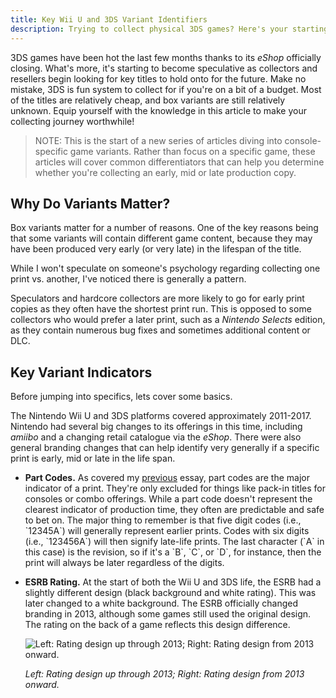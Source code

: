 ```yaml
---
title: Key Wii U and 3DS Variant Identifiers
description: Trying to collect physical 3DS games? Here's your starting point
---
```

3DS games have been hot the last few months thanks to its *eShop* officially closing. What's more, it's starting to become speculative as collectors and resellers begin looking for key titles to hold onto for the future. Make no mistake, 3DS is fun system to collect for if you're on a bit of a budget. Most of the titles are relatively cheap, and box variants are still relatively unknown. Equip yourself with the knowledge in this article to make your collecting journey worthwhile!

> NOTE: This is the start of a new series of articles diving into console-specific game variants. Rather than focus on a specific game, these articles will cover common differentiators that can help you determine whether you're collecting an early, mid or late production copy.

## Why Do Variants Matter?

Box variants matter for a number of reasons. One of the key reasons being that some variants will contain different game content, because they may have been produced very early (or very late) in the lifespan of the title.

While I won't speculate on someone's psychology regarding collecting one print vs. another, I've noticed there is generally a pattern. 

Speculators and hardcore collectors are more likely to go for early print copies as they often have the shortest print run. This is opposed to some collectors who would prefer a later print, such as a *Nintendo Selects* edition, as they contain numerous bug fixes and sometimes additional content or DLC.

## Key Variant Indicators

Before jumping into specifics, lets cover some basics.

The Nintendo Wii U and 3DS platforms covered approximately 2011-2017. Nintendo had several big changes to its offerings in this time, including *amiibo* and a changing retail catalogue via the *eShop*. There were also general branding changes that can help identify very generally if a specific print is early, mid or late in the life span. 

* **Part Codes.** As covered my [previous](https://www.afew.games/essays/decoding-modern-nintendo-print-variants) essay, part codes are the major indicator of a print. They're only excluded for things like pack-in titles for consoles or combo offerings. While a part code doesn't represent the clearest indicator of production time, they often are predictable and safe to bet on. The major thing to remember is that five digit codes (i.e., \`12345A\`) will generally represent earlier prints. Codes with six digits (i.e., \`123456A\`) will then signify late-life prints. The last character (\`A\` in this case) is the revision, so if it's a \`B\`, \`C\`, or \`D\`, for instance, then the print will always be later regardless of the digits.
* **ESRB Rating.** At the start of both the Wii U and 3DS life, the ESRB had a slightly different design (black background and white rating). This was later changed to a white background. The ESRB officially changed branding in 2013, although some games still used the original design. The rating on the back of a game reflects this design difference.

  ![Left: Rating design up through 2013; Right: Rating design from 2013 onward.](/uploads/ratings.png "ESRB rating designs, 2003 to 2013 and 2013 to present")

  *Left: Rating design up through 2013; Right: Rating design from 2013 onward.*